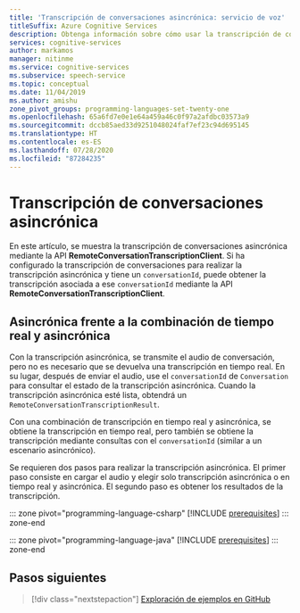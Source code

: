 ```yaml
---
title: 'Transcripción de conversaciones asincrónica: servicio de voz'
titleSuffix: Azure Cognitive Services
description: Obtenga información sobre cómo usar la transcripción de conversaciones asincrónica con el servicio de voz. Disponible solo para Java y C#.
services: cognitive-services
author: markamos
manager: nitinme
ms.service: cognitive-services
ms.subservice: speech-service
ms.topic: conceptual
ms.date: 11/04/2019
ms.author: amishu
zone_pivot_groups: programming-languages-set-twenty-one
ms.openlocfilehash: 65a6fd7e0e1e64a459a46c0f97a2afdbc03573a9
ms.sourcegitcommit: dccb85aed33d9251048024faf7ef23c94d695145
ms.translationtype: HT
ms.contentlocale: es-ES
ms.lasthandoff: 07/28/2020
ms.locfileid: "87284235"
---
```

# <a name="asynchronous-conversation-transcription"></a>Transcripción de conversaciones asincrónica

En este artículo, se muestra la transcripción de conversaciones asincrónica mediante la API **RemoteConversationTranscriptionClient**. Si ha configurado la transcripción de conversaciones para realizar la transcripción asincrónica y tiene un `conversationId`, puede obtener la transcripción asociada a ese `conversationId` mediante la API **RemoteConversationTranscriptionClient**.

## <a name="asynchronous-vs-real-time--asynchronous"></a>Asincrónica frente a la combinación de tiempo real y asincrónica

Con la transcripción asincrónica, se transmite el audio de conversación, pero no es necesario que se devuelva una transcripción en tiempo real. En su lugar, después de enviar el audio, use el `conversationId` de `Conversation` para consultar el estado de la transcripción asincrónica. Cuando la transcripción asincrónica esté lista, obtendrá un `RemoteConversationTranscriptionResult`.

Con una combinación de transcripción en tiempo real y asincrónica, se obtiene la transcripción en tiempo real, pero también se obtiene la transcripción mediante consultas con el `conversationId` (similar a un escenario asincrónico).

Se requieren dos pasos para realizar la transcripción asincrónica. El primer paso consiste en cargar el audio y elegir solo transcripción asincrónica o en tiempo real y asincrónica. El segundo paso es obtener los resultados de la transcripción.

::: zone pivot="programming-language-csharp"
[!INCLUDE [prerequisites](includes/how-to/remote-conversation/csharp/examples.md)]
::: zone-end

::: zone pivot="programming-language-java"
[!INCLUDE [prerequisites](includes/how-to/remote-conversation/java/examples.md)]
::: zone-end


## <a name="next-steps"></a>Pasos siguientes

> [!div class="nextstepaction"]
> [Exploración de ejemplos en GitHub](https://aka.ms/csspeech/samples)
